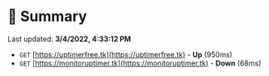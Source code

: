 # 📖 Summary
Last updated: **3/4/2022, 4:33:12 PM**

- `GET` [https://uptimerfree.tk](https://uptimerfree.tk) - **Up** (950ms)
- `GET` [https://monitoruptimer.tk](https://monitoruptimer.tk) - **Down** (68ms)
